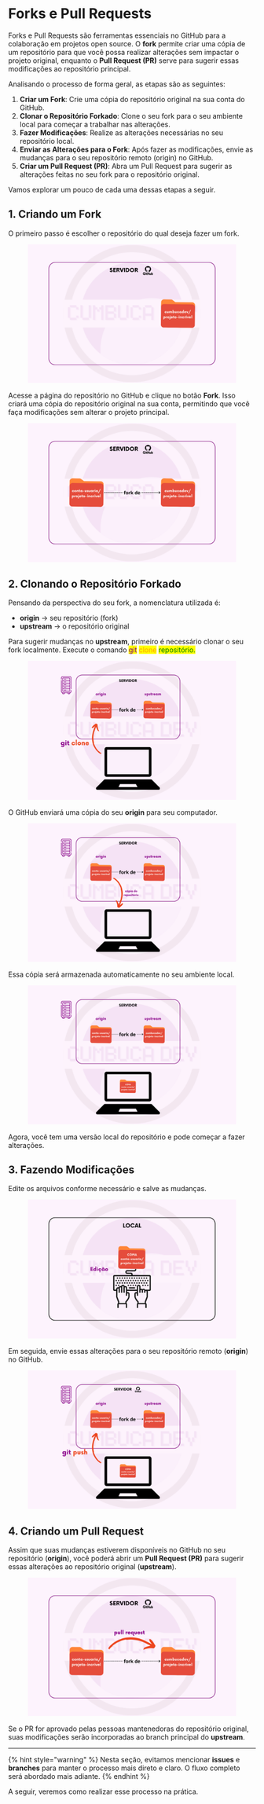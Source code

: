 # Forks e Pull Requests

Forks e Pull Requests são ferramentas essenciais no GitHub para a colaboração em projetos open source. O **fork** permite criar uma cópia de um repositório para que você possa realizar alterações sem impactar o projeto original, enquanto o **Pull Request (PR)** serve para sugerir essas modificações ao repositório principal.

Analisando o processo de forma geral, as etapas são as seguintes:

1. **Criar um Fork**: Crie uma cópia do repositório original na sua conta do GitHub.
2. **Clonar o Repositório Forkado**: Clone o seu fork para o seu ambiente local para começar a trabalhar nas alterações.
3. **Fazer Modificações**: Realize as alterações necessárias no seu repositório local.
4. **Enviar as Alterações para o Fork**: Após fazer as modificações, envie as mudanças para o seu repositório remoto (origin) no GitHub.
5. **Criar um Pull Request (PR)**: Abra um Pull Request para sugerir as alterações feitas no seu fork para o repositório original.

Vamos explorar um pouco de cada uma dessas etapas a seguir.

## 1. Criando um Fork

O primeiro passo é escolher o repositório do qual deseja fazer um fork.

<figure><img src="../../.gitbook/assets/workflow com fork 1.png" alt=""><figcaption></figcaption></figure>

Acesse a página do repositório no GitHub e clique no botão **Fork**. Isso criará uma cópia do repositório original na sua conta, permitindo que você faça modificações sem alterar o projeto principal.

<figure><img src="../../.gitbook/assets/workflow com fork 2.png" alt=""><figcaption></figcaption></figure>

## 2. Clonando o Repositório Forkado

Pensando da perspectiva do seu fork, a nomenclatura utilizada é:

* **origin** → seu repositório (fork)
* **upstream** → o repositório original

Para sugerir mudanças no **upstream**, primeiro é necessário clonar o seu fork localmente. Execute o comando <mark style="color:purple;">git</mark> <mark style="color:orange;">clone</mark> <mark style="color:green;">repositório.</mark>

<figure><img src="../../.gitbook/assets/workflow com fork 3.png" alt=""><figcaption></figcaption></figure>

O GitHub enviará uma cópia do seu **origin** para seu computador.

<figure><img src="../../.gitbook/assets/workflow com fork 4.png" alt=""><figcaption></figcaption></figure>

Essa cópia será armazenada automaticamente no seu ambiente local.

<figure><img src="../../.gitbook/assets/workflow com fork 5.png" alt=""><figcaption></figcaption></figure>

Agora, você tem uma versão local do repositório e pode começar a fazer alterações.

## 3. Fazendo Modificações

Edite os arquivos conforme necessário e salve as mudanças.

<figure><img src="../../.gitbook/assets/workflow com fork 6.png" alt=""><figcaption></figcaption></figure>

Em seguida, envie essas alterações para o seu repositório remoto (**origin**) no GitHub.

<figure><img src="../../.gitbook/assets/workflow com fork 7.png" alt=""><figcaption></figcaption></figure>

## 4. Criando um Pull Request

Assim que suas mudanças estiverem disponíveis no GitHub no seu repositório (**origin**), você poderá abrir um **Pull Request (PR)** para sugerir essas alterações ao repositório original (**upstream**).

<figure><img src="../../.gitbook/assets/workflow com fork 8.png" alt=""><figcaption></figcaption></figure>

Se o PR for aprovado pelas pessoas mantenedoras do repositório original, suas modificações serão incorporadas ao branch principal do **upstream**.

***

{% hint style="warning" %}
Nesta seção, evitamos mencionar **issues** e **branches** para manter o processo mais direto e claro. O fluxo completo será abordado mais adiante.
{% endhint %}

A seguir, veremos como realizar esse processo na prática.
